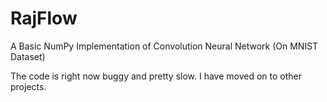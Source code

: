 # RajFlow
A Basic NumPy Implementation of Convolution Neural Network (On MNIST Dataset)

The code is right now buggy and pretty slow. I have moved on to other projects.
